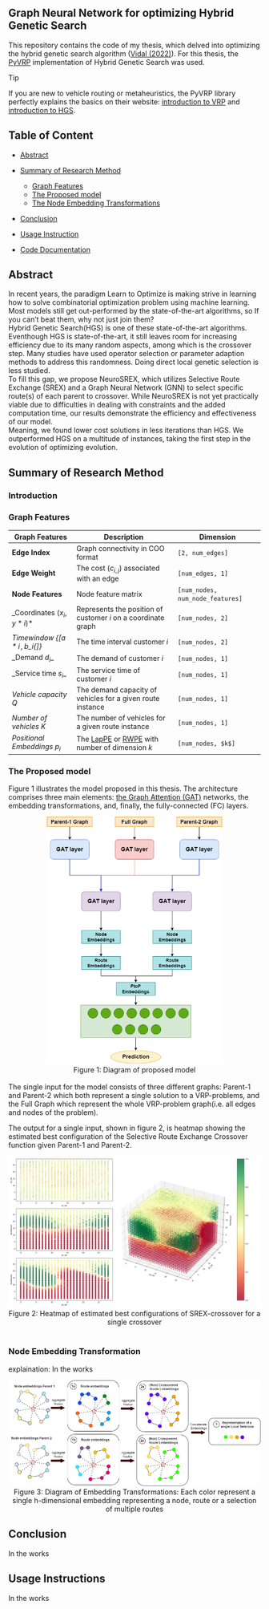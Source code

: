 ## Graph Neural Network for optimizing Hybrid Genetic Search

This repository contains the code of my thesis, which delved into optimizing the hybrid genetic search algorithm ([Vidal (2022)][1]). For this thesis, the [PyVRP][2] implementation of Hybrid Genetic Search was used.

> [!TIP]
> If you are new to vehicle routing or metaheuristics, the PyVRP library perfectly explains the basics on their website: [introduction to VRP][3] and [introduction to HGS][4].

## Table of Content

- [Abstract](#abstract)
- [Summary of Research Method](#summary-of-research-method)

  - [Graph Features](#graph-features)
  - [The Proposed model](#the-proposed-model)
  - [The Node Embedding Transformations](#node-embedding-transformation)

- [Conclusion](#conclusion)
- [Usage Instruction](#usage-instructions)
- [Code Documentation](#code-documentation)

## Abstract

In recent years, the paradigm Learn to Optimize is making strive in learning how to solve combinatorial optimization problem using machine learning. Most models still get out-performed by the state-of-the-art algorithms, so If you can’t beat them, why not just join them? \
Hybrid Genetic Search(HGS) is one of these state-of-the-art algorithms. Eventhough HGS is state-of-the-art, it still leaves room for increasing efficiency due to its many random aspects, among which is the crossover step. Many studies have used operator selection or parameter adaption methods to address this randomness. Doing direct local genetic selection is less studied.\
To fill this gap, we propose NeuroSREX, which utilizes Selective Route Exchange (SREX) and a Graph Neural Network (GNN) to select specific route(s) of each parent to crossover. While NeuroSREX is not yet practically viable due to difficulties in dealing with constraints and the added computation time, our results demonstrate the efficiency and effectiveness of our model.\
Meaning, we found lower cost solutions in less iterations than HGS. We outperformed HGS on a multitude of instances, taking the first step in the evolution of optimizing evolution.

## Summary of Research Method

### Introduction

### Graph Features

| **Graph Features**                   | **Description**                                               | **Dimension**                    |
| ------------------------------------ | ------------------------------------------------------------- | -------------------------------- |
| **Edge Index**                       | Graph connectivity in COO format                              | `[2, num_edges]`                 |
| **Edge Weight**                      | The cost ($c_{i,j}$) associated with an edge                  | `[num_edges, 1] `                |
| **Node Features**                    | Node feature matrix                                           | `[num_nodes, num_node_features]` |
| _Coordinates ($x_{i}, y*{i}$)*       | Represents the position of customer $i$ on a coordinate graph | `[num_nodes, 2]`                 |
| _Timewindow {[$a*{i}\, , b\_{i}${]}_ | The time interval customer $i$                                | `[num_nodes, 2]`                 |
| _Demand $d_{i}$\_                    | The demand of customer $i$                                    | `[num_nodes, 1]`                 |
| _Service time $s_{i}$\_              | The service time of customer $i$                              | `[num_nodes, 1]`                 |
| _Vehicle capacity $Q$_               | The demand capacity of vehicles for a given route instance    | `[num_nodes, 1]`                 |
| _Number of vehicles $K$_             | The number of vehicles for a given route instance             | `[num_nodes, 1]`                 |
| _Positional Embeddings $p_i$_        | The [LapPE][6] or [RWPE][7] with number of dimension $k$      | `[num_nodes, $k$]`               |

### The Proposed model

Figure 1 illustrates the model proposed in this thesis. The architecture comprises three main elements: [the Graph Attention (GAT)](5) networks, the embedding transformations, and, finally, the fully-connected (FC) layers.

<div class="container" align="center">
    <img width=350 src="images/method_images/Model_diagram.png" />
    <div class="overlay">Figure 1: Diagram of proposed model</div>
</div>
</br>
The single input for the model consists of three different graphs: Parent-1 and Parent-2 which both represent a single solution to a VRP-problems, and the Full Graph which represent the whole VRP-problem graph(i.e. all edges and nodes of the problem).

The output for a single input, shown in figure 2, is heatmap showing the estimated best configuration of the Selective Route Exchange Crossover function given Parent-1 and Parent-2.

<div class="container" align="center">
    <img width=550 src="images/model_result_plots/PlottedResults_Working_1.png" />
    <div class="overlay">Figure 2: Heatmap of estimated best configurations of SREX-crossover for a single crossover</div>
</div>
</br>

### Node Embedding Transformation

explaination: In the works

<div class="container" align="center">
    <img src="images/method_images/NodeEmbeddingTransformation.png" />
    <div class="overlay">Figure 3: Diagram of Embedding Transformations: Each color represent a single h-dimensional embedding representing a node, route or a selection of multiple routes</div>
</div>

## Conclusion

In the works

## Usage Instructions

In the works

[1]: https://doi.org/10.1016/j.cor.2021.105643
[2]: https://github.com/PyVRP/PyVRP
[3]: https://pyvrp.org/setup/introduction_to_vrp.html
[4]: https://pyvrp.org/setup/introduction_to_hgs.html
[5]: https://arxiv.org/abs/1710.10903
[6]: https://arxiv.org/abs/2003.00982
[7]: https://arxiv.org/abs/2110.07875
